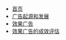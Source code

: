 <!-- docs/_sidebar.md -->

* [首页](/广告那堆事/首页.md) 
* [广告起源和发展](/广告那堆事/广告起源和发展.md)
* [效果广告](效果广告.md) 
* [效果广告的成效评估]() 
